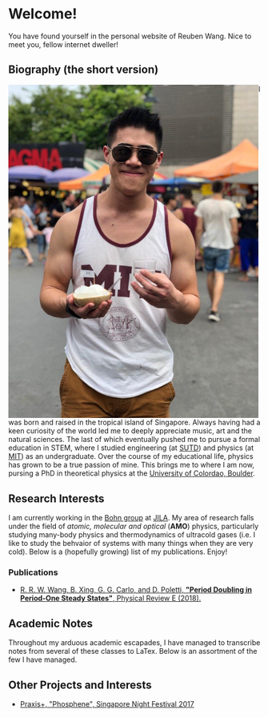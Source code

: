 # Welcome! 

You have found yourself in the personal website of Reuben Wang. Nice to meet you, fellow internet dweller!

## Biography (the short version)

<img align="left" src="Images/casual_portrait.jpg" width=500>


I was born and raised in the tropical island of Singapore. Always having had a keen curiosity of the world led me to deeply appreciate music, art and the natural sciences. The last of which eventually pushed me to pursue a formal education in STEM, where I studied engineering (at [SUTD](https://www.sutd.edu.sg/)) and physics (at [MIT](http://www.mit.edu/)) as an undergraduate. Over the course of my educational life, physics has grown to be a true passion of mine. This brings me to where I am now, pursing a PhD in theoretical physics at the [University of Colordao, Boulder](https://www.colorado.edu/). 

## Research Interests

I am currently working in the [Bohn group](http://grizzly.colorado.edu/) at [JILA](https://jila.colorado.edu/). My area of research falls under the field of *atomic, molecular and optical* (**AMO**) physics, particularly studying many-body physics and thermodynamics of ultracold gases (i.e. I like to study the behvaior of systems with many things when they are very cold). Below is a (hopefully growing) list of my publications. Enjoy! 

### Publications

* [R. R. W. Wang, B. Xing, G. G. Carlo, and D. Poletti, **"Period Doubling in Period-One Steady States"**, Physical Review E (2018).](https://journals.aps.org/pre/abstract/10.1103/PhysRevE.97.020202)


## Academic Notes

Throughout my arduous academic escapades, I have managed to transcribe notes from several of these classes to LaTex. Below is an assortment of the few I have managed. 



## Other Projects and Interests

* [Praxis+, "Phosphene", Singapore Night Festival 2017](https://www.youth.sg/Users/P/R/PraxisPlus/2017/8/The-story-behind-Phosphene) 
